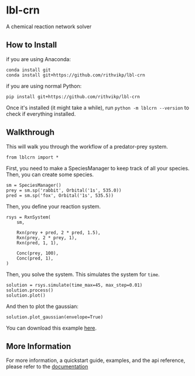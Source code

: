 # lbl-crn
A chemical reaction network solver

## How to Install
if you are using Anaconda:

    conda install git
    conda install git+https://github.com/rithvikp/lbl-crn

if you are using normal Python:

    pip install git+https://github.com/rithvikp/lbl-crn

Once it's installed (it might take a while), run
`python -m lblcrn --version`
to check if everything installed.

## Walkthrough
This will walk you through the workflow of a predator-prey system.

    from lblcrn import *
    
First, you need to make a SpeciesManager to keep track of all your species.
Then, you can create some species.

    sm = SpeciesManager()
    prey = sm.sp('rabbit', Orbital('1s', 535.0))
    pred = sm.sp('fox', Orbital('1s', 535.5))
    
Then, you define your reaction system.

    rsys = RxnSystem(
        sm,
        
        Rxn(prey + pred, 2 * pred, 1.5),
        Rxn(prey, 2 * prey, 1),
        Rxn(pred, 1, 1),
        
        Conc(prey, 100),
        Conc(pred, 1),
    )

Then, you solve the system. This simulates the system for `time`.

    solution = rsys.simulate(time_max=45, max_step=0.01)
    solution.process()
    solution.plot()
    
And then to plot the gaussian:

    solution.plot_gaussian(envelope=True)

You can download this example [here](https://github.com/rithvikp/lbl-crn/blob/master/examples/predator_prey.ipynb).

## More Information
For more information, a quickstart guide, examples, and the api reference, 
please refer to the [documentation]()